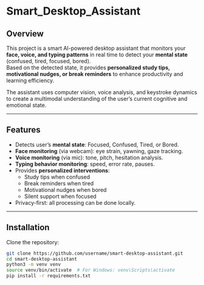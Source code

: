 # Smart_Desktop_Assistant

## Overview
This project is a smart AI-powered desktop assistant that monitors your **face, voice, and typing patterns** in real time to detect your **mental state** (confused, tired, focused, bored).  
Based on the detected state, it provides **personalized study tips, motivational nudges, or break reminders** to enhance productivity and learning efficiency.  

The assistant uses computer vision, voice analysis, and keystroke dynamics to create a multimodal understanding of the user’s current cognitive and emotional state.  

---

## Features
- Detects user’s **mental state**: Focused, Confused, Tired, or Bored.  
- **Face monitoring** (via webcam): eye strain, yawning, gaze tracking.  
- **Voice monitoring** (via mic): tone, pitch, hesitation analysis.  
- **Typing behavior monitoring**: speed, error rate, pauses.  
- Provides **personalized interventions**:
  - Study tips when confused  
  - Break reminders when tired  
  - Motivational nudges when bored  
  - Silent support when focused  
- Privacy-first: all processing can be done locally.  

---

## Installation

Clone the repository:
```bash
git clone https://github.com/username/smart-desktop-assistant.git
cd smart-desktop-assistant
python3 -m venv venv
source venv/bin/activate  # For Windows: venv\Scripts\activate
pip install -r requirements.txt
